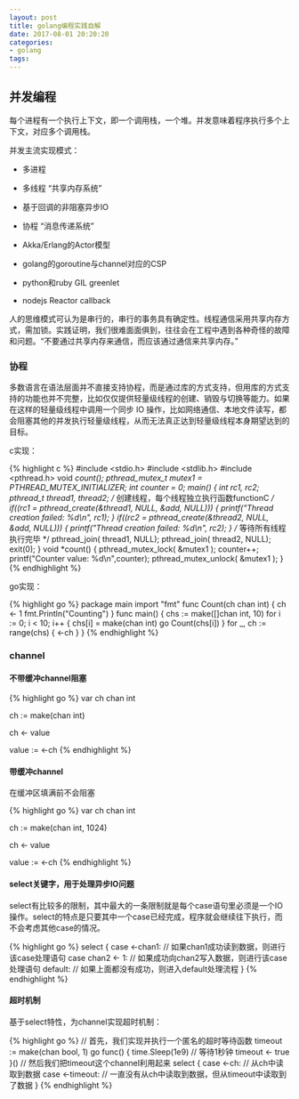 ```yaml
---
layout: post
title: golang编程实践自解
date: 2017-08-01 20:20:20
categories:
- golang
tags:
---
```


## 并发编程

每个进程有一个执行上下文，即一个调用栈，一个堆。并发意味着程序执行多个上下文，对应多个调用栈。

并发主流实现模式：

- 多进程
- 多线程 “共享内存系统”
- 基于回调的非阻塞异步IO
- 协程 “消息传递系统”

- Akka/Erlang的Actor模型
- golang的goroutine与channel对应的CSP
- python和ruby GIL greenlet
- nodejs Reactor callback

人的思维模式可认为是串行的，串行的事务具有确定性。线程通信采用共享内存方式，需加锁。实践证明，我们很难面面俱到，往往会在工程中遇到各种奇怪的故障和问题。“不要通过共享内存来通信，而应该通过通信来共享内存。”

### 协程

多数语言在语法层面并不直接支持协程，而是通过库的方式支持，但用库的方式支持的功能也并不完整，比如仅仅提供轻量级线程的创建、销毁与切换等能力。如果在这样的轻量级线程中调用一个同步 IO 操作，比如网络通信、本地文件读写，都会阻塞其他的并发执行轻量级线程，从而无法真正达到轻量级线程本身期望达到的目标。

c实现：

{% highlight c %}
#include <stdio.h>
#include <stdlib.h>
#include <pthread.h>
void *count();
pthread_mutex_t mutex1 = PTHREAD_MUTEX_INITIALIZER;
int counter = 0;
main()
{
    int rc1, rc2;
    pthread_t thread1, thread2;
    /* 创建线程，每个线程独立执行函数functionC */
    if((rc1 = pthread_create(&thread1, NULL, &add, NULL)))
    {
        printf("Thread creation failed: %d\n", rc1);
    }
    if((rc2 = pthread_create(&thread2, NULL, &add, NULL)))
    {
        printf("Thread creation failed: %d\n", rc2);
    }
    /* 等待所有线程执行完毕 */
    pthread_join( thread1, NULL);
    pthread_join( thread2, NULL);
    exit(0);
}
void *count()
{
    pthread_mutex_lock( &mutex1 );
    counter++;
    printf("Counter value: %d\n",counter);
    pthread_mutex_unlock( &mutex1 );
}
{% endhighlight %}

go实现：

{% highlight go %}
package main
import "fmt"
func Count(ch chan int) {
    ch <- 1
    fmt.Println("Counting")
}
func main() {
    chs := make([]chan int, 10)
    for i := 0; i < 10; i++ {
        chs[i] = make(chan int)
        go Count(chs[i])
    }
    for _, ch := range(chs) {
        <-ch
    }
}
{% endhighlight %}

### channel

#### 不带缓冲channel阻塞

{% highlight go %}
var ch chan int

ch := make(chan int)

ch <- value

value := <-ch
{% endhighlight %}

#### 带缓冲channel

在缓冲区填满前不会阻塞

{% highlight go %}
var ch chan int

ch := make(chan int, 1024)

ch <- value

value := <-ch
{% endhighlight %}

#### select关键字，用于处理异步IO问题

select有比较多的限制，其中最大的一条限制就是每个case语句里必须是一个IO操作。select的特点是只要其中一个case已经完成，程序就会继续往下执行，而不会考虑其他case的情况。

{% highlight go %}
select {
    case <-chan1:
    // 如果chan1成功读到数据，则进行该case处理语句
    case chan2 <- 1:
    // 如果成功向chan2写入数据，则进行该case处理语句
    default:
    // 如果上面都没有成功，则进入default处理流程
}
{% endhighlight %}

#### 超时机制

基于select特性，为channel实现超时机制：

{% highlight go %}
// 首先，我们实现并执行一个匿名的超时等待函数
timeout := make(chan bool, 1)
go func() {
    time.Sleep(1e9) // 等待1秒钟
    timeout <- true
}()
// 然后我们把timeout这个channel利用起来
select {
    case <-ch:
    // 从ch中读取到数据
    case <-timeout:
    // 一直没有从ch中读取到数据，但从timeout中读取到了数据
}
{% endhighlight %}